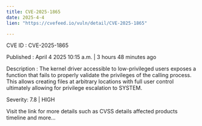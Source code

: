 ```yaml
---
title: CVE-2025-1865
date: 2025-4-4
lien: "https://cvefeed.io/vuln/detail/CVE-2025-1865"

---
```


CVE ID : CVE-2025-1865

Published :  April 4
2025
10:15 a.m. | 3 hours
48 minutes ago

Description : The kernel driver
accessible to low-privileged users
exposes a function that fails to properly validate the privileges of the calling process. This allows creating files at arbitrary locations with full user control
ultimately allowing for privilege escalation to SYSTEM.

Severity: 7.8 | HIGH

Visit the link for more details
such as CVSS details
affected products
timeline
and more...
